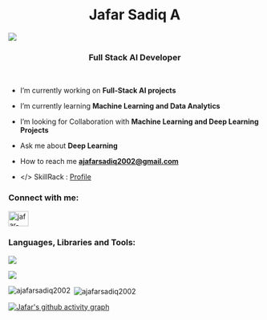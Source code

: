 
<h1 align="center">Jafar Sadiq A</a></h1> 


<img src="https://i.postimg.cc/t4x37Q7y/Black-Modern-Personal-Linked-In-Banner.png" />
<h3 align="center">Full Stack AI Developer</h3>

<br>


- I’m currently working on **Full-Stack AI projects**

- I’m currently learning **Machine Learning and Data Analytics**

- I’m looking for Collaboration with **Machine Learning and Deep Learning Projects**

- Ask me about **Deep Learning**

- How to reach me **ajafarsadiq2002@gmail.com**

<!-- 📄 Know about my experiences : <a href="https://drive.google.com/file/d/1HWKigGgG6Z89BWqGg5N3ITaJuO49p6tc/view?usp=sharing" target="blank">Resume</a>-->
  
- </> SkillRack :  <a href="http://www.skillrack.com/profile/305314/6944aed313f8ad954f39ae7cdfdc8862fd540b2a" target="blank">Profile</a>

<h3 align="left">Connect with me:</h3>

<p align="left">
  
<a href="https://www.linkedin.com/in/jafar-sadiq-a-b7168420" target="blank"><img align="center" src="https://raw.githubusercontent.com/rahuldkjain/github-profile-readme-generator/master/src/images/icons/Social/linked-in-alt.svg" alt="jafar-sadiq-linkedin" height="30" width="40" /></a>

</p>

<h3 align="left">Languages, Libraries and Tools:</h3>
<p align="left">
  <a href="https://skillicons.dev">
    <img src="https://skillicons.dev/icons?i=py,c,java,cpp,html,css,js,react,git" />
  </a>
</p>

<p align="left">
  <a href="https://skillicons.dev">
    <img src="https://skillicons.dev/icons?i=fastapi,flask,mysql,vscode,pytorch,tensorflow,opencv,replit,eclipse,github" />
  </a>
</p>


<!--<p align="left"> <img src="https://komarev.com/ghpvc/?username=ajafarsadiq2002&label=Profile%20views&color=0e75b6&style=flat" alt="ajafarsadiq2002" /> </p>-->
<p><img align="left" src="https://github-readme-stats.vercel.app/api/top-langs?username=ajafarsadiq2002&show_icons=true&locale=en&layout=compact&theme=blue-green" alt="ajafarsadiq2002" /></p>

<p>&nbsp;<img align="center" src="https://github-readme-stats.vercel.app/api?username=ajafarsadiq2002&show_icons=true&locale=en&theme=blue-green" alt="ajafarsadiq2002" /></p>

[![Jafar's github activity graph](https://github-readme-activity-graph.vercel.app/graph?username=ajafarsadiq2002&bg_color=000000&title_color=538cc6&line=00cc00&point=538cc6&theme=github-compact)](https://github.com/ajafarsadiq2002/github-readme-activity-graph)


<!--<a href="https://git.io/streak-stats"><img src="https://github-readme-streak-stats.herokuapp.com?user=ajafarsadiq2002&theme=blue-green" alt="GitHub Streak" /></a>-->
